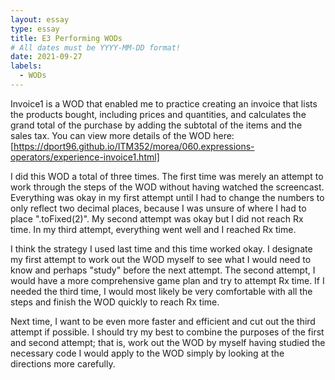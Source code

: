 ```yaml
---
layout: essay
type: essay
title: E3 Performing WODs
# All dates must be YYYY-MM-DD format!
date: 2021-09-27
labels:
  - WODs
---
```


Invoice1 is a WOD that enabled me to practice creating an invoice that lists the products bought, including prices and quantities, and calculates the grand total of the purchase by adding the subtotal of the items and the sales tax. You can view more details of the WOD here: [https://dport96.github.io/ITM352/morea/060.expressions-operators/experience-invoice1.html]

I did this WOD a total of three times. The first time was merely an attempt to work through the steps of the WOD without having watched the screencast. Everything was okay in my first attempt until I had to change the numbers to only reflect two decimal places, because I was unsure of where I had to place ".toFixed(2)". My second attempt was okay but I did not reach Rx time. In my third attempt, everything went well and I reached Rx time.

I think the strategy I used last time and this time worked okay. I designate my first attempt to work out the WOD myself to see what I would need to know and perhaps "study" before the next attempt. The second attempt, I would have a more comprehensive game plan and try to attempt Rx time. If I needed the third time, I would most likely be very comfortable with all the steps and finish the WOD quickly to reach Rx time.

Next time, I want to be even more faster and efficient and cut out the third attempt if possible. I should try my best to combine the purposes of the first and second attempt; that is, work out the WOD by myself having studied the necessary code I would apply to the WOD simply by looking at the directions more carefully. 
